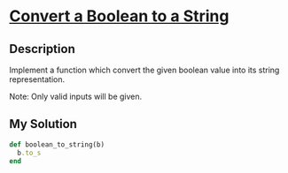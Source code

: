 # [Convert a Boolean to a String](https://www.codewars.com/kata/551b4501ac0447318f0009cd)

## Description
Implement a function which convert the given boolean value into its string representation.

Note: Only valid inputs will be given.

## My Solution
```ruby
def boolean_to_string(b)
  b.to_s
end
```
